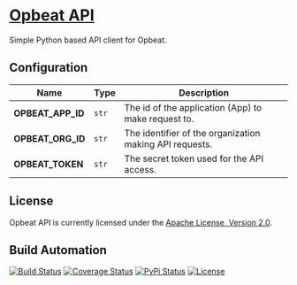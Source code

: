 # [Opbeat API](http://opbeat-api.hive.pt)

Simple Python based API client for Opbeat.

## Configuration

| Name | Type | Description |
| ----- | ----- | ----- |
| **OPBEAT_APP_ID** | `str` | The id of the application (App) to make request to. |
| **OPBEAT_ORG_ID** | `str` | The identifier of the organization making API requests. |
| **OPBEAT_TOKEN** | `str` | The secret token used for the API access. |

## License

Opbeat API is currently licensed under the [Apache License, Version 2.0](http://www.apache.org/licenses/).

## Build Automation

[![Build Status](https://travis-ci.org/hivesolutions/opbeat_api.svg?branch=master)](https://travis-ci.org/hivesolutions/opbeat_api)
[![Coverage Status](https://coveralls.io/repos/hivesolutions/opbeat_api/badge.svg?branch=master)](https://coveralls.io/r/hivesolutions/opbeat_api?branch=master)
[![PyPi Status](https://img.shields.io/pypi/v/opbeat_api.svg)](https://pypi.python.org/pypi/opbeat_api)
[![License](https://img.shields.io/badge/license-Apache%202.0-blue.svg)](https://www.apache.org/licenses/)
